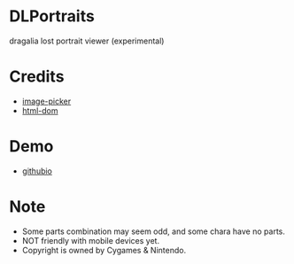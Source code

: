 # DLPortraits
dragalia lost portrait viewer (experimental)
# Credits
- [image-picker](https://github.com/rvera/image-picker)
- [html-dom](https://github.com/phuoc-ng/html-dom)
# Demo
- [githubio](https://sh0wer1ee.github.io/DLPortraits)
# Note
- Some parts combination may seem odd, and some chara have no parts.
- NOT friendly with mobile devices yet.
- Copyright is owned by Cygames & Nintendo.
